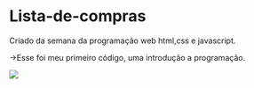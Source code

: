 # Lista-de-compras

Criado da semana da programação web html,css e javascript.

->Esse foi meu primeiro código, uma introdução a programação.

<img src="https://user-images.githubusercontent.com/86134783/133012276-e3b41190-ba86-4cc9-973e-40f594ff7d25.jpeg" widht="180px">
